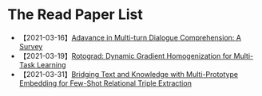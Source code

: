 # The Read Paper List

- 【2021-03-16】[Adavance in Multi-turn Dialogue Comprehension: A Survey](./doc/Adavance_in_Multi-turn_Dialogue_Comprehension_A_Survey.md)
- 【2021-03-19】[Rotograd: Dynamic Gradient Homogenization for Multi-Task Learning](./doc/Rotograd_Dynamic_Gradient_Homogenization_for_Multi-Task_Learning.md)
- 【2021-03-31】[Bridging Text and Knowledge with Multi-Prototype Embedding for Few-Shot Relational Triple Extraction](./doc/Bridging_Text_and_Knowledge_with_Multi-Prototype_Embedding_for_Few-Shot_Relational_Triple_Extraction.md)

